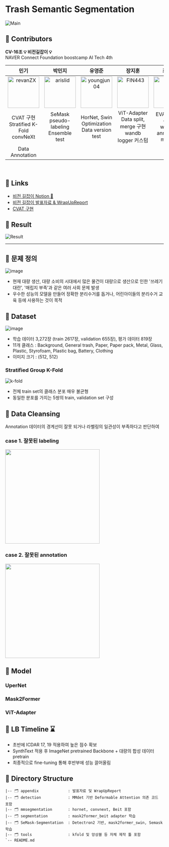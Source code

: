 # **Trash Semantic Segmentation**

![Main](https://user-images.githubusercontent.com/103131249/214512646-bd6acd0d-17e6-4884-9204-cce8585bcb71.png)

## 🚮 **Contributors**

**CV-16조 💡 비전길잡이 💡**</br>NAVER Connect Foundation boostcamp AI Tech 4th

|민기|박민지|유영준|장지훈|최동혁|
|:----:|:----:|:----:|:---:|:---:|
|[<img alt="revanZX" src="https://avatars.githubusercontent.com/u/25689849?v=4&s=100" width="100">](https://github.com/revanZX)|[<img alt="arislid" src="https://avatars.githubusercontent.com/u/46767966?v=4&s=100" width="100">](https://github.com/arislid)|[<img alt="youngjun04" src="https://avatars.githubusercontent.com/u/113173095?v=4&s=100" width="100">](https://github.com/youngjun04)|[<img alt="FIN443" src="https://avatars.githubusercontent.com/u/70796031?v=4&s=100" width="100">](https://github.com/FIN443)|[<img alt="choipp" src="https://avatars.githubusercontent.com/u/103131249?v=4&s=117" width="100">](https://github.com/choipp)|
|CVAT 구현</br>Stratified K-Fold</br>convNeXt| SeMask</br>pseudo-labeling</br>Ensemble test | HorNet, Swin</br>Optimization</br>Data version test | ViT-Adapter</br>Data split, merge 구현</br>wandb logger 커스텀| EVA, DiNAT</br>class weights</br>annotation manual|
|Data Annotation    |||||

</br>


## 🚮 **Links**

- [비전 길잡이 Notion 📝](https://vision-pathfinder.notion.site/Segmentation-3149d54760e1403c84ba094d7735a2af)
- [비전 길잡이 발표자료 & WrapUpReport](./appendix/)
- [CVAT 구현](https://iot-meets-ai.notion.site/CVAT-516e44b823f34280aed3b50d4aaebcab)

## 🚮 **Result**
![Result](https://user-images.githubusercontent.com/103131249/214524350-2d7bc75b-bb26-41a8-9f82-67841bbc68d9.png)

---

## 🚮 **문제 정의**
![image](https://user-images.githubusercontent.com/70796031/214523079-7066fa79-d8c8-449a-b46a-2df376f67a65.png)
- 현재 대량 생산, 대량 소비의 시대에서 많은 물건이 대량으로 생산으로 인한 '쓰레기 대란', '매립지 부족'과 같은 여러 사회 문제 발생
- 우수한 성능의 모델을 만들어 정확한 분리수거를 돕거나, 어린아이들의 분리수거 교육 등에 사용하는 것이 목적

## 🚮 **Dataset**
![image](https://user-images.githubusercontent.com/113173095/214522741-32cbdcdd-2587-47c5-80c8-52b3c1866d3a.png)
- 학습 데이터 3,272장 (train 2617장, validation 655장), 평가 데이터 819장
- 11개 클래스 : Background, General trash, Paper, Paper pack, Metal, Glass, Plastic,
Styrofoam, Plastic bag, Battery, Clothing
- 이미지 크기 : (512, 512)

### Stratified Group K-Fold
![k-fold](https://user-images.githubusercontent.com/113173095/214523254-3e2f8093-b4e8-4f13-876c-52c7b1289c73.png)
- 전체 train set의 클래스 분포 매우 불균형
- 동일한 분포를 가지는 5쌍의 train, validation set 구성

## 🚮 **Data Cleansing**
Annotation 데이터의 경계선이 잘못 되거나 라벨링의 일관성이 부족하다고 판단하여 
### case 1. 잘못된 labeling

<img src="https://user-images.githubusercontent.com/46767966/214523896-9884eb65-1b5e-48a1-bcf6-63e365c1fdd6.png" width="300" height="300">

### case 2. 잘못된 annotation

<img src="https://user-images.githubusercontent.com/46767966/214525567-da6530dc-e983-4532-a14e-28beeb98575f.png" width="300" height="300">

## 🚮 **Model**

### UperNet

### Mask2Former

### ViT-Adapter

## 🚮 **LB Timeline ⌛**



- 초반에 ICDAR 17, 19 적용하여 높은 점수 확보
- SynthText 적용 후 ImageNet pretrained Backbone + 대량의 합성 데이터 pretrain
- 최종적으로 fine-tuning 통해 후반부에 성능 끌어올림

## 🚮 **Directory Structure**

```
|-- 🗂 appendix             : 발표자료 및 WrapUpReport
|-- 🗂 detection            : MMdet 기반 Deformable Attention 의존 코드 포함
|-- 🗂 mmsegmentation       : hornet, convnext, Beit 포함
|-- 🗂 segmentation         : mask2former_beit adapter 학습
|-- 🗂 SeMask-Segmentation  : Detectron2 기반, mask2former_swin, Semask 학습
|-- 🗂 tools                : kfold 및 앙상블 등 자체 제작 툴 포함
`-- README.md
```